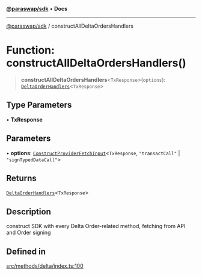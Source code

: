 [**@paraswap/sdk**](../README.md) • **Docs**

***

[@paraswap/sdk](../globals.md) / constructAllDeltaOrdersHandlers

# Function: constructAllDeltaOrdersHandlers()

> **constructAllDeltaOrdersHandlers**\<`TxResponse`\>(`options`): [`DeltaOrderHandlers`](../type-aliases/DeltaOrderHandlers.md)\<`TxResponse`\>

## Type Parameters

• **TxResponse**

## Parameters

• **options**: [`ConstructProviderFetchInput`](../interfaces/ConstructProviderFetchInput.md)\<`TxResponse`, `"transactCall"` \| `"signTypedDataCall"`\>

## Returns

[`DeltaOrderHandlers`](../type-aliases/DeltaOrderHandlers.md)\<`TxResponse`\>

## Description

construct SDK with every Delta Order-related method, fetching from API and Order signing

## Defined in

[src/methods/delta/index.ts:100](https://github.com/paraswap/paraswap-sdk/blob/master/src/methods/delta/index.ts#L100)

